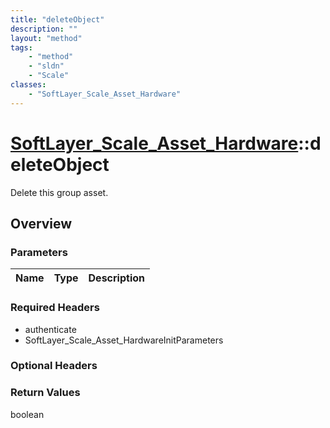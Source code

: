 ```yaml
---
title: "deleteObject"
description: ""
layout: "method"
tags:
    - "method"
    - "sldn"
    - "Scale"
classes:
    - "SoftLayer_Scale_Asset_Hardware"
---
```

# [SoftLayer_Scale_Asset_Hardware](/reference/services/SoftLayer_Scale_Asset_Hardware)::deleteObject

Delete this group asset.


## Overview 


### Parameters 
|Name | Type | Description |
| --- | --- | --- |


### Required Headers
* authenticate
* SoftLayer_Scale_Asset_HardwareInitParameters

### Optional Headers

### Return Values
boolean

